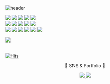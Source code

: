 ![header](https://capsule-render.vercel.app/api?text=Hi%20there🙃&animation=twinkling&height=300&color=auto)  
<div>
	<img src="https://img.shields.io/badge/HTML-E34F26?style=flat&logo=HTML&logoColor=white" />
	<img src="https://img.shields.io/badge/CSS-1572B6?style=flat&logo=CSS&logoColor=white" />
	<img src="https://img.shields.io/badge/JavaScript-F7DF1E?style=flat&logo=JavaScript&logoColor=white" />
	<img src="https://img.shields.io/badge/jQuery-0769AD?style=flat&logo=jQuery&logoColor=white" />
	<img src="https://img.shields.io/badge/Vue.js-41B883?style=flat&logo=Vue.js&logoColor=white" />
	</br>
	<img src="https://img.shields.io/badge/Java-007396?style=flat&logo=Conda-Forge&logoColor=white" />
	<img src="https://img.shields.io/badge/QueryDsl-007396?style=flat&logo=QueryDsl&logoColor=white" />
	<img src="https://img.shields.io/badge/Spring-6DB33F?style=flat&logo=Spring&logoColor=white" />
	<img src="https://img.shields.io/badge/SpringBoot-6DB33F?style=flat&logo=SpringBoot&logoColor=white" />
	<img src="https://img.shields.io/badge/SpringDataJpa-6DB33F?style=flat&logo=SpringBoot&logoColor=white" />
	</br>
	<img src="https://img.shields.io/badge/Bootstrap-7952B3?style=flat&logo=Bootstrap&logoColor=white" />
	<img src="https://img.shields.io/badge/Selenium-43B02A?style=flat&logo=Selenium&logoColor=white" />
	<img src="https://img.shields.io/badge/Mybatis-000000?style=flat&logo=Fluentd&logoColor=white" />
	<img src="https://img.shields.io/badge/Oracle%20SQL-F80000?style=flat&logo=Oracle&logoColor=white" />
	<img src="https://img.shields.io/badge/MySQL-4479A1?style=flat&logo=MySQL&logoColor=white" />
	<img src="https://img.shields.io/badge/Linux-FCC624?style=flat&logo=Linux&logoColor=white" />
</div>

<img src="https://github-readme-stats.vercel.app/api/top-langs/?username=byeon-jiun&layout=compact"/><br><br>  
[![Hits](https://hits.seeyoufarm.com/api/count/incr/badge.svg?url=https%3A%2F%2Fgithub.com%2Feroul-ri%2F&count_bg=%233D3D3D&title_bg=%23111111&icon=&icon_color=%23E7E7E7&title=Hits&edge_flat=true)](https://github.com/byeon-jiun/byeon-jiun)

<div align=center>
	<p>🎨 SNS & Portfolio 🎨</p>
</div>
<div align=center>
	<a href="mailto:quswldns123@naver.com">
		<img src="https://img.shields.io/badge/Mail-30B980?style=flat&logo=Gmail&logoColor=white" />
	</a>
	<a href="https://byeon-jiun.notion.site/10dc18e355924ea196bee45378a29cff">
		<img src="https://img.shields.io/badge/Notion-000000?style=flat&logo=Notion&logoColor=white" />
	</a>
	<br>
</div>


<!--
**byeon-jiun/byeon-jiun** is a ✨ _special_ ✨ repository because its `README.md` (this file) appears on your GitHub profile.

Here are some ideas to get you started:

- 🔭 I’m currently working on ...
- 🌱 I’m currently learning ...
- 👯 I’m looking to collaborate on ...
- 🤔 I’m looking for help with ...
- 💬 Ask me about ...
- 📫 How to reach me: ...
- 😄 Pronouns: ...
- ⚡ Fun fact: ...
-->
